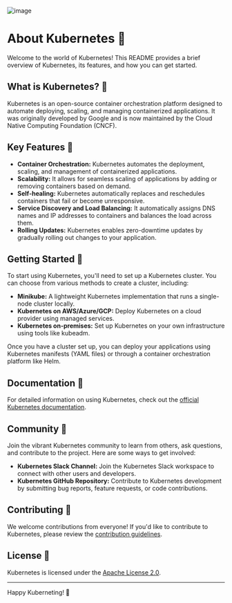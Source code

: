 ![image](https://github.com/serveradept/Kubernetes/assets/65065367/e8809f34-7b34-491c-aaff-c9d47bfc1b86)

# About Kubernetes 🚀

Welcome to the world of Kubernetes! This README provides a brief overview of Kubernetes, its features, and how you can get started.

## What is Kubernetes? 🤔

Kubernetes is an open-source container orchestration platform designed to automate deploying, scaling, and managing containerized applications. It was originally developed by Google and is now maintained by the Cloud Native Computing Foundation (CNCF).

## Key Features 🔑

- **Container Orchestration:** Kubernetes automates the deployment, scaling, and management of containerized applications.
- **Scalability:** It allows for seamless scaling of applications by adding or removing containers based on demand.
- **Self-healing:** Kubernetes automatically replaces and reschedules containers that fail or become unresponsive.
- **Service Discovery and Load Balancing:** It automatically assigns DNS names and IP addresses to containers and balances the load across them.
- **Rolling Updates:** Kubernetes enables zero-downtime updates by gradually rolling out changes to your application.

## Getting Started 🚀

To start using Kubernetes, you'll need to set up a Kubernetes cluster. You can choose from various methods to create a cluster, including:

- **Minikube:** A lightweight Kubernetes implementation that runs a single-node cluster locally.
- **Kubernetes on AWS/Azure/GCP:** Deploy Kubernetes on a cloud provider using managed services.
- **Kubernetes on-premises:** Set up Kubernetes on your own infrastructure using tools like kubeadm.

Once you have a cluster set up, you can deploy your applications using Kubernetes manifests (YAML files) or through a container orchestration platform like Helm.

## Documentation 📖

For detailed information on using Kubernetes, check out the [official Kubernetes documentation](https://kubernetes.io/docs/).

## Community 👥

Join the vibrant Kubernetes community to learn from others, ask questions, and contribute to the project. Here are some ways to get involved:

- **Kubernetes Slack Channel:** Join the Kubernetes Slack workspace to connect with other users and developers.
- **Kubernetes GitHub Repository:** Contribute to Kubernetes development by submitting bug reports, feature requests, or code contributions.

## Contributing 🤝

We welcome contributions from everyone! If you'd like to contribute to Kubernetes, please review the [contribution guidelines](https://github.com/kubernetes/kubernetes/blob/master/CONTRIBUTING.md).

## License 📄

Kubernetes is licensed under the [Apache License 2.0](https://www.apache.org/licenses/LICENSE-2.0).

---

Happy Kuberneting! 🎉
